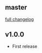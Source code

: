 ## master
[full changelog](http://github.com/sue445/go-mod-tidy-pr/compare/v1.0.0...master)

## v1.0.0
* First release
